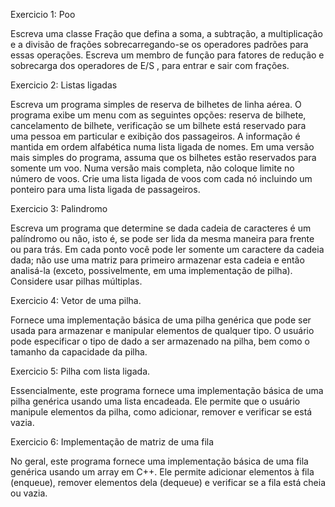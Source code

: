 
Exercicio 1: Poo

Escreva uma classe Fração que defina a soma, a subtração, a multiplicação e a divisão de frações sobrecarregando-se os operadores padrões para essas operações. Escreva um membro de função para fatores de redução e sobrecarga dos operadores de E/S , para entrar e sair com frações.

Exercicio 2: Listas ligadas

Escreva um programa simples de reserva de bilhetes de linha aérea. O programa exibe um menu com as seguintes opções: reserva de bilhete, cancelamento de bilhete, verificação se um bilhete está reservado para uma pessoa em particular e exibição dos passageiros. A informação é mantida em ordem alfabética numa lista ligada de nomes. Em uma versão mais simples do programa, assuma que os bilhetes estão reservados para somente um voo. Numa versão mais completa, não coloque limite no número de voos. Crie uma lista ligada de voos com cada nó incluindo um ponteiro para uma lista ligada de passageiros.


Exercicio 3: Palindromo

Escreva um programa que determine se dada cadeia de caracteres é um palíndromo ou não, isto é, se pode ser lida da mesma maneira para frente ou para trás. Em cada ponto você pode ler somente um caractere da cadeia dada; não use uma matriz para primeiro armazenar esta cadeia e então analisá-la (exceto, possivelmente, em uma implementação de pilha). Considere usar pilhas múltiplas.

Exercicio 4: Vetor de uma pilha.

Fornece uma implementação básica de uma pilha genérica que pode ser usada para armazenar e manipular elementos de qualquer tipo. O usuário pode especificar o tipo de dado a ser armazenado na pilha, bem como o tamanho da capacidade da pilha.

Exercicio 5: Pilha com lista ligada.

Essencialmente, este programa fornece uma implementação básica de uma pilha genérica usando uma lista encadeada. Ele permite que o usuário manipule elementos da pilha, como adicionar, remover e verificar se está vazia.

Exercicio 6: Implementação de matriz de uma fila

No geral, este programa fornece uma implementação básica de uma fila genérica usando um array em C++. Ele permite adicionar elementos à fila (enqueue), remover elementos dela (dequeue) e verificar se a fila está cheia ou vazia.